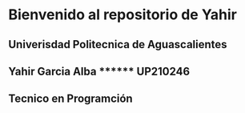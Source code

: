 # Bienvenido al repositorio de Yahir

## Univerisdad Politecnica de Aguascalientes 

## Yahir Garcia Alba      ******  UP210246

## Tecnico en Programción 
